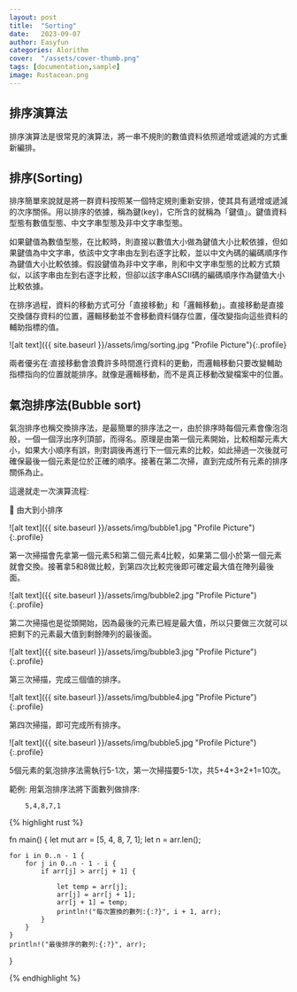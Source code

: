 ```yaml
---
layout: post
title:  "Sorting"
date:   2023-09-07
author: Easyfun
categories: Alorithm
cover:  "/assets/cover-thumb.png"
tags: [documentation,sample]
image: Rustacean.png
---
```


## 排序演算法

排序演算法是很常見的演算法，將一串不規則的數值資料依照遞增或遞減的方式重新編排。

## 排序(Sorting)

排序簡單來說就是將一群資料按照某一個特定規則重新安排，使其具有遞增或遞減的次序關係。用以排序的依據，稱為鍵(key)，它所含的就稱為「鍵值」。鍵值資料型態有數值型態、中文字串型態及非中文字串型態。

如果鍵值為數值型態，在比較時，則直接以數值大小做為鍵值大小比較依據，但如果鍵值為中文字串，依該中文字串由左到右逐字比較，並以中文內碼的編碼順序作為鍵值大小比較依據。假設鍵值為非中文字串，則和中文字串型態的比較方式類似，以該字串由左到右逐字比較，但卻以該字串ASCII碼的編碼順序作為鍵值大小比較依據。

在排序過程，資料的移動方式可分「直接移動」和「邏輯移動」。直接移動是直接交換儲存資料的位置，邏輯移動並不會移動資料儲存位置，僅改變指向這些資料的輔助指標的值。

![alt text]({{ site.baseurl }}/assets/img/sorting.jpg "Profile Picture"){:.profile}

兩者優劣在:直接移動會浪費許多時間進行資料的更動，而邏輯移動只要改變輔助指標指向的位置就能排序。就像是邏輯移動，而不是真正移動改變檔案中的位置。

## 氣泡排序法(Bubble sort)

氣泡排序也稱交換排序法，是最簡單的排序法之一，由於排序時每個元素會像泡泡般，一個一個浮出序列頂部，而得名。原理是由第一個元素開始，比較相鄰元素大小，如果大小順序有誤，則對調後再進行下一個元素的比較，如此掃過一次後就可確保最後一個元素是位於正確的順序。接著在第二次掃，直到完成所有元素的排序關係為止。

這邊就走一次演算流程:

🧀 由大到小排序

![alt text]({{ site.baseurl }}/assets/img/bubble1.jpg "Profile Picture"){:.profile}


第一次掃描會先拿第一個元素5和第二個元素4比較，如果第二個小於第一個元素就會交換。接著拿5和8做比較，到第四次比較完後即可確定最大值在陣列最後面。

![alt text]({{ site.baseurl }}/assets/img/bubble2.jpg "Profile Picture"){:.profile}


第二次掃描也是從頭開始，因為最後的元素已經是最大值，所以只要做三次就可以把剩下的元素最大值到剩餘陣列的最後面。

![alt text]({{ site.baseurl }}/assets/img/bubble3.jpg "Profile Picture"){:.profile}



第三次掃描，完成三個值的排序。

![alt text]({{ site.baseurl }}/assets/img/bubble4.jpg "Profile Picture"){:.profile}

第四次掃描，即可完成所有排序。

![alt text]({{ site.baseurl }}/assets/img/bubble5.jpg "Profile Picture"){:.profile}

5個元素的氣泡排序法需執行5-1次，第一次掃描要5-1次，共5+4+3+2+1=10次。

範例:
用氣泡排序法將下面數列做排序:

        5,4,8,7,1

{% highlight rust %}

fn main() {
    let mut arr = [5, 4, 8, 7, 1];
    let n = arr.len();

    for i in 0..n - 1 {
        for j in 0..n - 1 - i {
            if arr[j] > arr[j + 1] {
                
                let temp = arr[j];
                arr[j] = arr[j + 1];
                arr[j + 1] = temp;
                println!("每次置換的數列:{:?}", i + 1, arr);
            }
        }
    }
    println!("最後排序的數列:{:?}", arr);
}

{% endhighlight %}

